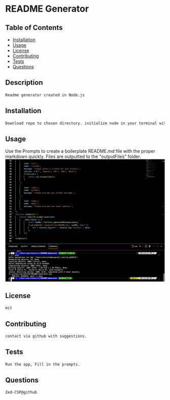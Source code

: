 
# README Generator

## Table of Contents
   * [Installation](#installation)
   * [Usage](#usage)
   * [License](#license)
   * [Contributing](#contributing)
   * [Tests](#tests)
   * [Questions](#questions)


## Description
```md
Readme generator created in Node.js
```
## Installation
```md
Download repo to chosen directory. initialize node in your terminal with "npm init -y". 
```

## Usage
Use the Prompts to create a boilerplate README.md file with the proper markdown quickly. Files are outputted to the "outputFiles" folder.
![Preview of the application in action](./assets/images/Screenshot.png)
        
## License
```md
mit
```
## Contributing
```md
contact via github with suggestions.
```

 ## Tests
```md
Run the app, Fill in the prompts.
```

 ## Questions
 ```md
 Zed-CSP@github
 ```
